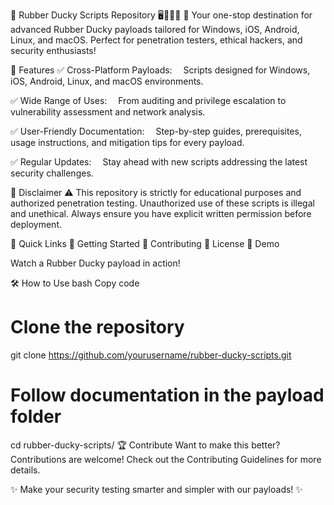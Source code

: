 🎯 Rubber Ducky Scripts Repository 🖥️📱🐧🍎
🚀 Your one-stop destination for advanced Rubber Ducky payloads tailored for Windows, iOS, Android, Linux, and macOS. Perfect for penetration testers, ethical hackers, and security enthusiasts!

🌟 Features
✅ Cross-Platform Payloads:
 Scripts designed for Windows, iOS, Android, Linux, and macOS environments.

✅ Wide Range of Uses:
 From auditing and privilege escalation to vulnerability assessment and network analysis.

✅ User-Friendly Documentation:
 Step-by-step guides, prerequisites, usage instructions, and mitigation tips for every payload.

✅ Regular Updates:
 Stay ahead with new scripts addressing the latest security challenges.

🚨 Disclaimer
⚠️ This repository is strictly for educational purposes and authorized penetration testing.
Unauthorized use of these scripts is illegal and unethical. Always ensure you have explicit written permission before deployment.

📂 Quick Links
🔗 Getting Started
🔗 Contributing
🔗 License
🎥 Demo

Watch a Rubber Ducky payload in action!

🛠️ How to Use
bash
Copy code
# Clone the repository
git clone https://github.com/yourusername/rubber-ducky-scripts.git

# Follow documentation in the payload folder
cd rubber-ducky-scripts/
🏆 Contribute
Want to make this better? Contributions are welcome! Check out the Contributing Guidelines for more details.

✨ Make your security testing smarter and simpler with our payloads! ✨
